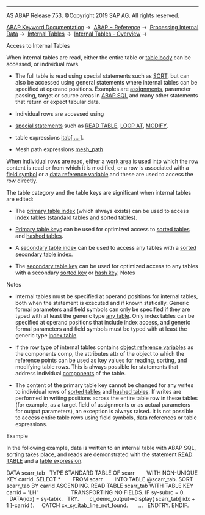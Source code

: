   

* * *

AS ABAP Release 753, ©Copyright 2019 SAP AG. All rights reserved.

[ABAP Keyword Documentation](javascript:call_link\('abenabap.htm'\)) →  [ABAP − Reference](javascript:call_link\('abenabap_reference.htm'\)) →  [Processing Internal Data](javascript:call_link\('abenabap_data_working.htm'\)) →  [Internal Tables](javascript:call_link\('abenitab.htm'\)) →  [Internal Tables - Overview](javascript:call_link\('abenitab_oview.htm'\)) → 

Access to Internal Tables

When internal tables are read, either the entire table or [table body](javascript:call_link\('abentable_body_glosry.htm'\) "Glossary Entry") can be accessed, or individual rows.

-   The full table is read using special statements such as [SORT](javascript:call_link\('abapsort_itab.htm'\)), but can also be accessed using general statements where internal tables can be specified at operand positions. Examples are [assignments](javascript:call_link\('abapmove.htm'\)), parameter passing, target or source areas in [ABAP SQL](javascript:call_link\('abenopen_sql_glosry.htm'\) "Glossary Entry") and many other statements that return or expect tabular data.

-   Individual rows are accessed using

-   [special statements](javascript:call_link\('abenitab.htm'\)) such as [READ TABLE](javascript:call_link\('abapread_table.htm'\)), [LOOP AT](javascript:call_link\('abaploop_at_itab.htm'\)), [MODIFY](javascript:call_link\('abapmodify_itab.htm'\)).

-   table expressions [itab\[ ... \]](javascript:call_link\('abentable_expressions.htm'\)).

-   Mesh path expressions [mesh\_path](javascript:call_link\('abenmesh_path_expression.htm'\))

When individual rows are read, either a [work area](javascript:call_link\('abenwork_area_glosry.htm'\) "Glossary Entry") is used into which the row content is read or from which it is modified, or a row is associated with a [field symbol](javascript:call_link\('abenfield_symbol_glosry.htm'\) "Glossary Entry") or a [data reference variable](javascript:call_link\('abendata_reference_variable_glosry.htm'\) "Glossary Entry") and these are used to access the row directly.

The table category and the table keys are significant when internal tables are edited:

-   The [primary table index](javascript:call_link\('abenprimary_table_index_glosry.htm'\) "Glossary Entry") (which always exists) can be used to access [index tables](javascript:call_link\('abenindex_table_glosry.htm'\) "Glossary Entry") ([standard tables](javascript:call_link\('abenstandard_table_glosry.htm'\) "Glossary Entry") and [sorted tables](javascript:call_link\('abensorted_table_glosry.htm'\) "Glossary Entry")).

-   [Primary table keys](javascript:call_link\('abenprimary_table_key_glosry.htm'\) "Glossary Entry") can be used for optimized access to [sorted tables](javascript:call_link\('abensorted_table_glosry.htm'\) "Glossary Entry") and [hashed tables](javascript:call_link\('abenhashed_table_glosry.htm'\) "Glossary Entry").

-   A [secondary table index](javascript:call_link\('abensecondary_table_index_glosry.htm'\) "Glossary Entry") can be used to access any tables with a [sorted](javascript:call_link\('abensorted_key_glosry.htm'\) "Glossary Entry") [secondary table index](javascript:call_link\('abensecondary_table_key_glosry.htm'\) "Glossary Entry").

-   The [secondary table key](javascript:call_link\('abensecondary_table_key_glosry.htm'\) "Glossary Entry") can be used for optimized access to any tables with a secondary [sorted key](javascript:call_link\('abensorted_key_glosry.htm'\) "Glossary Entry") or [hash key](javascript:call_link\('abenhash_key_glosry.htm'\) "Glossary Entry"). Notes

Notes

-   Internal tables must be specified at operand positions for internal tables, both when the statement is executed and if known statically. Generic formal parameters and field symbols can only be specified if they are typed with at least the generic type [any table](javascript:call_link\('abenbuilt_in_types_generic.htm'\)). Only index tables can be specified at operand positions that include index access, and generic formal parameters and field symbols must be typed with at least the generic type [index table](javascript:call_link\('abenbuilt_in_types_generic.htm'\)).

-   If the row type of internal tables contains [object reference variables](javascript:call_link\('abenobject_refer_variable_glosry.htm'\) "Glossary Entry") as the components comp, the attributes attr of the object to which the reference points can be used as key values for reading, sorting, and modifying table rows. This is always possible for statements that address individual [components](javascript:call_link\('abenitab_components.htm'\)) of the table.

-   The content of the primary table key cannot be changed for any writes to individual rows of [sorted tables](javascript:call_link\('abensorted_table_glosry.htm'\) "Glossary Entry") and [hashed tables](javascript:call_link\('abenhashed_table_glosry.htm'\) "Glossary Entry"). If writes are performed in writing positions across the entire table row in these tables (for example, as a target field of assignments or as actual parameters for output parameters), an exception is always raised. It is not possible to access entire table rows using field symbols, data references or table expressions.

Example

In the following example, data is written to an internal table with ABAP SQL, sorting takes place, and reads are demonstrated with the statement [READ TABLE](javascript:call_link\('abapread_table_itab_shortref.htm'\)) and a [table expression](javascript:call_link\('abentable_expression_glosry.htm'\) "Glossary Entry").

DATA scarr\_tab
  TYPE STANDARD TABLE OF scarr
       WITH NON-UNIQUE KEY carrid.
SELECT \*
       FROM scarr
       INTO TABLE @scarr\_tab.
SORT scarr\_tab BY carrid ASCENDING.
READ TABLE scarr\_tab WITH TABLE KEY carrid = 'LH'
                     TRANSPORTING NO FIELDS.
IF sy-subrc = 0.
  DATA(idx) = sy-tabix.
  TRY.
      cl\_demo\_output=>display( scarr\_tab\[ idx + 1 \]-carrid ).
    CATCH cx\_sy\_itab\_line\_not\_found.
      ...
  ENDTRY.
ENDIF.